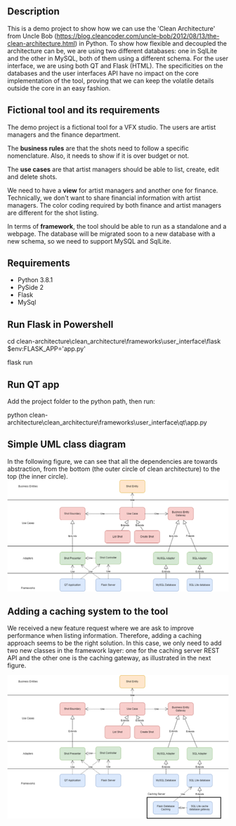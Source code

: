 ## Description
This is a demo project to show how we can use the 'Clean Architecture'
from Uncle Bob (https://blog.cleancoder.com/uncle-bob/2012/08/13/the-clean-architecture.html) in Python. 
To show how flexible and decoupled the architecture can be, we are using
two different databases: one in SqlLite and the other in MySQL, both
of them using a different schema. 
For the user interface, we are using
both QT and Flask (HTML). 
The specificities on the databases and the user interfaces API have no
impact on the core implementation of the tool, proving that we can
keep the volatile details outside the core in an easy fashion.

## Fictional tool and its requirements
The demo project is a fictional tool for a VFX studio.
The users are artist managers and the finance department.

The **business rules** are that the shots need to follow a specific nomenclature.
Also, it needs to show if it is over budget or not.

The **use cases** are that artist managers should be able to list, create, edit and delete shots.

We need to have a **view** for artist managers and another one for finance. 
Technically, we don't want to share financial information with artist managers.
The color coding required by both finance and artist managers are different for the shot listing. 

In terms of **framework**, the tool should be able to run as a standalone and a webpage.
The database will be migrated soon to a new database with a new schema, 
so we need to support MySQL and SqlLite.


## Requirements
- Python 3.8.1
- PySide 2
- Flask
- MySql

## Run Flask in Powershell
cd clean-architecture\clean_architecture\frameworks\user_interface\flask
$env:FLASK_APP='app.py'

flask run

## Run QT app
Add the project folder to the python path, then run:

python clean-architecture\clean_architecture\frameworks\user_interface\qt\app.py

## Simple UML class diagram
In the following figure, we can see that all the dependencies are towards abstraction,
from the bottom (the outer circle of clean architecture) to the top (the inner circle).
![uml.png](doc/uml.png)

## Adding a caching system to the tool

We received a new feature request where we are ask to improve performance
when listing information. Therefore, adding a caching approach seems to be 
the right solution. In this case, we only need to add two new classes in 
the framework layer: one for the caching server REST API and the other one is the
caching gateway, as illustrated in the next figure.

![uml_with_caching.png](doc%2Fuml_with_caching.png)
